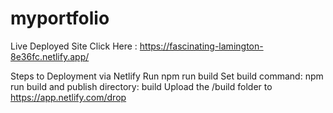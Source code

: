 # myportfolio
Live Deployed Site
Click Here : https://fascinating-lamington-8e36fc.netlify.app/

Steps to Deployment via Netlify
Run npm run build
Set build command: npm run build and publish directory: build
Upload the /build folder to https://app.netlify.com/drop
